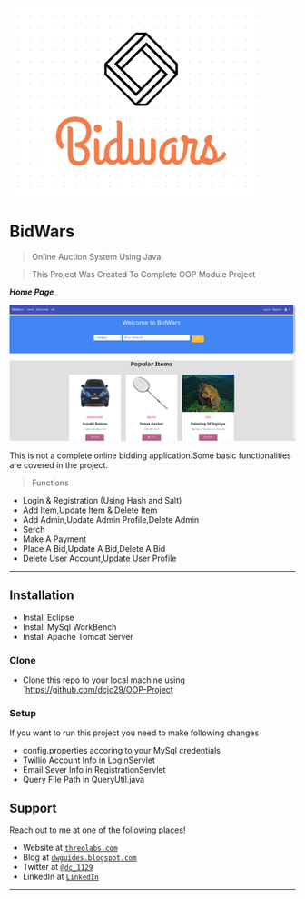 <img src="https://github.com/dcjc29/OOP-Project/blob/master/WebContent/Images/DeepinScreenshot_select-area_20190520023002.png">

<!-- [![FVCproductions](https://photos.app.goo.gl/MFcpryEjaGkDgp1EA)](http://fvcproductions.com) -->


# BidWars

> Online Auction System Using Java 

> This Project Was Created To Complete OOP Module Project


***Home Page***

<img src="https://github.com/dcjc29/OOP-Project/blob/master/WebContent/Images/DeepinScreenshot_select-area_20190520024458.png">
<!--[![INSERT YOUR GRAPHIC HERE](http://i.imgur.com/dt8AUb6.png)]()-->

 This is not a complete online bidding application.Some basic functionalities are covered in the project.


> Functions

- Login & Registration (Using Hash and Salt)
- Add Item,Update Item & Delete Item
- Add Admin,Update Admin Profile,Delete Admin
- Serch
- Make A Payment
- Place A Bid,Update A Bid,Delete A Bid
- Delete User Account,Update User Profile



---

## Installation

- Install Eclipse
- Install MySql WorkBench
- Install Apache Tomcat Server

### Clone

- Clone this repo to your local machine using `https://github.com/dcjc29/OOP-Project

### Setup

 If you want to run this project you need to make following changes

* config.properties accoring to your MySql credentials
* Twillio Account Info in LoginServlet
* Email Sever Info in RegistrationServlet
* Query File Path in QueryUtil.java


## Support

Reach out to me at one of the following places!

- Website at <a href="http://threolabs.com" target="_blank">`threolabs.com`</a>
- Blog at <a href="http://dwguides.blogspot.com" target="_blank">`dwguides.blogspot.com`</a>
- Twitter at <a href="http://twitter.com/dc_1129" target="_blank">`@dc_1129`</a>
- LinkedIn at <a href="https://www.linkedin.com/in/dureksha-wasala-88a15015a/" target="_blank">`LinkedIn`</a>
---
